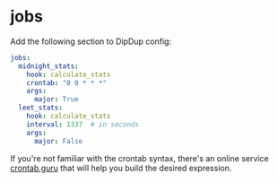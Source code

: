 # jobs


Add the following section to DipDup config:

```yaml
jobs:
  midnight_stats:
    hook: calculate_stats
    crontab: "0 0 * * *"
    args:
      major: True
  leet_stats:
    hook: calculate_stats
    interval: 1337  # in seconds
    args:
      major: False
```

If you're not familiar with the crontab syntax, there's an online service [crontab.guru](https://crontab.guru/) that will help you build the desired expression.